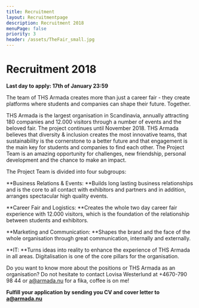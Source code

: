 ```yaml
---
title: Recruitment
layout: Recruitmentpage
description: Recruitment 2018
menuPage: false
priority: 3
header: /assets/TheFair_small.jpg
---
```

# Recruitment 2018

**Last day to apply: 17th of January 23:59**

The team of THS Armada creates more than just a career fair - they create platforms where students and companies can shape their future. Together. 

THS Armada is the largest organisation in Scandinavia, annually attracting 180 companies and 12.000 visitors through a number of events and the beloved fair. The project continues until November 2018. THS Armada believes that diversity & inclusion creates the most innovative teams, that sustainability is the cornerstone to a better future and that engagement is the main key for students and companies to find each other. The Project Team is an amazing opportunity for challenges, new friendship, personal development and the chance to make an impact. 

The Project Team is divided into four subgroups:

**Business Relations & Events: **Builds long lasting business relationships and is the core to all contact with exhibitors and partners and in addition, arranges spectacular high quality events. 

**Career Fair and Logistics: **Creates the whole two day career fair experience with 12.000 visitors, which is the foundation of the relationship between students and exhibitors.

**Marketing and Communication: **Shapes the brand and the face of the whole organisation through great communication, internally and externally. 

**IT: **Turns ideas into reality to enhance the experience of THS Armada in all areas. Digitalisation is one of the core pillars for the organisation.

Do you want to know more about the positions or THS Armada as an organisation? Do not hesitate to contact Lovisa Westerlund at +4670-790 98 44 or a@armada.nu for a fika, coffee is on me! 

**Fulfill your application by sending you CV and cover letter to a@armada.nu**
